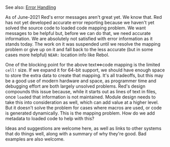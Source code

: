 
See also: [Error Handling](https://github.com/red/red/wiki/%5BDOC%5D-Error-handling)

As of June-2021 Red's error messages aren't great yet. We know that. Red has not yet developed accurate error reporting because we haven't yet solved the source code to loaded code mapping problem. We want messages to be helpful but, before we can do that, we need accurate information. We are absolutely not satisfied with error information as it stands today. The work on it was suspended until we resolve the mapping problem or give up on it and fall back to the less accurate (but in some cases more helpful) `NEAR:` location info like Rebol.

One of the blocking point for the above text<=>code mapping is the limited `cell!` size. If we expand it for 64-bit support, we should have enough space to store the extra data to create that mapping. It's all tradeoffs, but this may be a good use of modern hardware and space, as programmer time and debugging effort are both largely unsolved problems. Red's design compounds this issue because, while it starts out as lines of text in files, once `load`ed that information is not maintained. Module design needs to take this into consideration as well, which can add value at a higher level. But it doesn't solve the problem for cases where macros are used, or code is generated dynamically. This is the mapping problem. How do we add metadata to loaded code to help with this?

Ideas and suggestions are welcome here, as well as links to other systems that do things well, along with a summary of why they're good. Bad examples are also welcome. 




